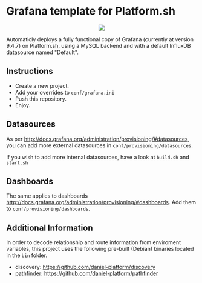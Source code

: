 # Grafana template for Platform.sh

<p align="center"><a href="https://console.platform.sh/projects/create-project/?template=https://github.com/vatoth/platform-grafana&utm_campaign=deploy_on_platform?utm_medium=button&utm_source=affiliate_links&utm_content=https://github.com/vatoth/platform-grafana" target="_blank" title="Deploy with Platform.sh"><img src="https://platform.sh/images/deploy/deploy-button-lg-blue.svg"></a></p>

Automaticly deploys a fully functional copy of Grafana (currently at version 9.4.7) on Platform.sh.
using a MySQL backend and with a default InfluxDB datasource named "Default".

## Instructions

- Create a new project.
- Add your overrides to `conf/grafana.ini`
- Push this repository.
- Enjoy.

## Datasources

As per http://docs.grafana.org/administration/provisioning/#datasources, you can
add more external datasources in `conf/provisioning/datasources`.

If you wish to add more internal datasources, have a look at `build.sh` and `start.sh`

## Dashboards

The same applies to dashboards http://docs.grafana.org/administration/provisioning/#dashboards.
Add them to `conf/provisioning/dashboards`.

## Additional Information

In order to decode relationship and route information from enviroment
variables, this project uses the following pre-built (Debian) binaries
located in the `bin` folder.

- discovery: https://github.com/daniel-platform/discovery
- pathfinder: https://github.com/daniel-platform/pathfinder
